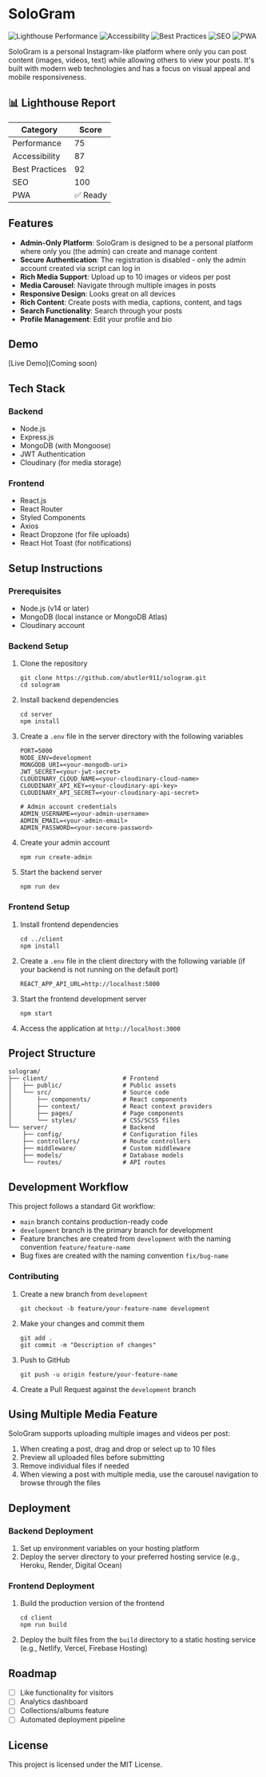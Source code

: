 # SoloGram

![Lighthouse Performance](https://img.shields.io/badge/Performance-75-yellowgreen)
![Accessibility](https://img.shields.io/badge/Accessibility-87-green)
![Best Practices](https://img.shields.io/badge/Best%20Practices-92-brightgreen)
![SEO](https://img.shields.io/badge/SEO-100-brightgreen)
![PWA](https://img.shields.io/badge/PWA-Ready-blue)

SoloGram is a personal Instagram-like platform where only you can post content (images, videos, text) while allowing others to view your posts. It's built with modern web technologies and has a focus on visual appeal and mobile responsiveness.

## 📊 Lighthouse Report

| Category       | Score    |
| -------------- | -------- |
| Performance    | 75       |
| Accessibility  | 87       |
| Best Practices | 92       |
| SEO            | 100      |
| PWA            | ✅ Ready |

## Features

- **Admin-Only Platform**: SoloGram is designed to be a personal platform where only you (the admin) can create and manage content
- **Secure Authentication**: The registration is disabled - only the admin account created via script can log in
- **Rich Media Support**: Upload up to 10 images or videos per post
- **Media Carousel**: Navigate through multiple images in posts
- **Responsive Design**: Looks great on all devices
- **Rich Content**: Create posts with media, captions, content, and tags
- **Search Functionality**: Search through your posts
- **Profile Management**: Edit your profile and bio

## Demo

[Live Demo](Coming soon)

## Tech Stack

### Backend

- Node.js
- Express.js
- MongoDB (with Mongoose)
- JWT Authentication
- Cloudinary (for media storage)

### Frontend

- React.js
- React Router
- Styled Components
- Axios
- React Dropzone (for file uploads)
- React Hot Toast (for notifications)

## Setup Instructions

### Prerequisites

- Node.js (v14 or later)
- MongoDB (local instance or MongoDB Atlas)
- Cloudinary account

### Backend Setup

1. Clone the repository

   ```
   git clone https://github.com/abutler911/sologram.git
   cd sologram
   ```

2. Install backend dependencies

   ```
   cd server
   npm install
   ```

3. Create a `.env` file in the server directory with the following variables

   ```
   PORT=5000
   NODE_ENV=development
   MONGODB_URI=<your-mongodb-uri>
   JWT_SECRET=<your-jwt-secret>
   CLOUDINARY_CLOUD_NAME=<your-cloudinary-cloud-name>
   CLOUDINARY_API_KEY=<your-cloudinary-api-key>
   CLOUDINARY_API_SECRET=<your-cloudinary-api-secret>

   # Admin account credentials
   ADMIN_USERNAME=<your-admin-username>
   ADMIN_EMAIL=<your-admin-email>
   ADMIN_PASSWORD=<your-secure-password>
   ```

4. Create your admin account

   ```
   npm run create-admin
   ```

5. Start the backend server
   ```
   npm run dev
   ```

### Frontend Setup

1. Install frontend dependencies

   ```
   cd ../client
   npm install
   ```

2. Create a `.env` file in the client directory with the following variable (if your backend is not running on the default port)

   ```
   REACT_APP_API_URL=http://localhost:5000
   ```

3. Start the frontend development server

   ```
   npm start
   ```

4. Access the application at `http://localhost:3000`

## Project Structure

```
sologram/
├── client/                     # Frontend
│   ├── public/                 # Public assets
│   └── src/                    # Source code
│       ├── components/         # React components
│       ├── context/            # React context providers
│       ├── pages/              # Page components
│       └── styles/             # CSS/SCSS files
└── server/                     # Backend
    ├── config/                 # Configuration files
    ├── controllers/            # Route controllers
    ├── middleware/             # Custom middleware
    ├── models/                 # Database models
    └── routes/                 # API routes
```

## Development Workflow

This project follows a standard Git workflow:

- `main` branch contains production-ready code
- `development` branch is the primary branch for development
- Feature branches are created from `development` with the naming convention `feature/feature-name`
- Bug fixes are created with the naming convention `fix/bug-name`

### Contributing

1. Create a new branch from `development`

   ```
   git checkout -b feature/your-feature-name development
   ```

2. Make your changes and commit them

   ```
   git add .
   git commit -m "Description of changes"
   ```

3. Push to GitHub

   ```
   git push -u origin feature/your-feature-name
   ```

4. Create a Pull Request against the `development` branch

## Using Multiple Media Feature

SoloGram supports uploading multiple images and videos per post:

1. When creating a post, drag and drop or select up to 10 files
2. Preview all uploaded files before submitting
3. Remove individual files if needed
4. When viewing a post with multiple media, use the carousel navigation to browse through the files

## Deployment

### Backend Deployment

1. Set up environment variables on your hosting platform
2. Deploy the server directory to your preferred hosting service (e.g., Heroku, Render, Digital Ocean)

### Frontend Deployment

1. Build the production version of the frontend
   ```
   cd client
   npm run build
   ```
2. Deploy the built files from the `build` directory to a static hosting service (e.g., Netlify, Vercel, Firebase Hosting)

## Roadmap

- [ ] Like functionality for visitors
- [ ] Analytics dashboard
- [ ] Collections/albums feature
- [ ] Automated deployment pipeline

## License

This project is licensed under the MIT License.

